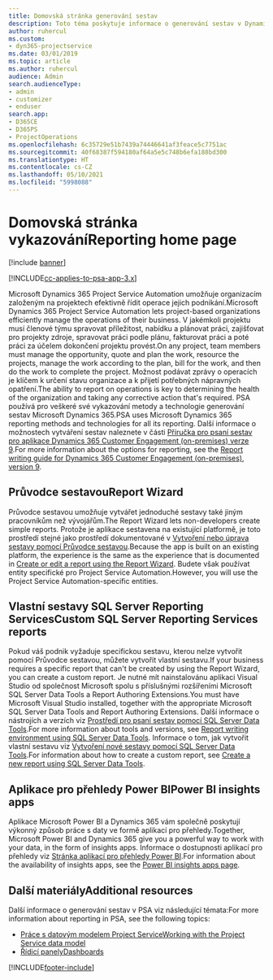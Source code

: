 ```yaml
---
title: Domovská stránka generování sestav
description: Toto téma poskytuje informace o generování sestav v Dynamics 365 Project Service Automation.
author: ruhercul
ms.custom:
- dyn365-projectservice
ms.date: 03/01/2019
ms.topic: article
ms.author: ruhercul
audience: Admin
search.audienceType:
- admin
- customizer
- enduser
search.app:
- D365CE
- D365PS
- ProjectOperations
ms.openlocfilehash: 6c35729e51b7439a74446641af3feace5c7751ac
ms.sourcegitcommit: 40f68387f594180af64a5e5c748b6efa188bd300
ms.translationtype: HT
ms.contentlocale: cs-CZ
ms.lasthandoff: 05/10/2021
ms.locfileid: "5998088"
---
```

# <a name="reporting-home-page"></a><span data-ttu-id="671e5-103">Domovská stránka vykazování</span><span class="sxs-lookup"><span data-stu-id="671e5-103">Reporting home page</span></span>

[!include [banner](../includes/psa-now-project-operations.md)]

[!INCLUDE[cc-applies-to-psa-app-3.x](../includes/cc-applies-to-psa-app-3x.md)]

<span data-ttu-id="671e5-104">Microsoft Dynamics 365 Project Service Automation umožňuje organizacím založeným na projektech efektivně řídit operace jejich podnikání.</span><span class="sxs-lookup"><span data-stu-id="671e5-104">Microsoft Dynamics 365 Project Service Automation lets project-based organizations efficiently manage the operations of their business.</span></span> <span data-ttu-id="671e5-105">V jakémkoli projektu musí členové týmu spravovat příležitost, nabídku a plánovat práci, zajišťovat pro projekty zdroje, spravovat práci podle plánu, fakturovat práci a poté práci za účelem dokončení projektu provést.</span><span class="sxs-lookup"><span data-stu-id="671e5-105">On any project, team members must manage the opportunity, quote and plan the work, resource the projects, manage the work according to the plan, bill for the work, and then do the work to complete the project.</span></span> <span data-ttu-id="671e5-106">Možnost podávat zprávy o operacích je klíčem k určení stavu organizace a k přijetí potřebných nápravných opatření.</span><span class="sxs-lookup"><span data-stu-id="671e5-106">The ability to report on operations is key to determining the health of the organization and taking any corrective action that's required.</span></span> <span data-ttu-id="671e5-107">PSA používá pro veškeré své vykazování metody a technologie generování sestav Microsoft Dynamics 365.</span><span class="sxs-lookup"><span data-stu-id="671e5-107">PSA uses Microsoft Dynamics 365 reporting methods and technologies for all its reporting.</span></span> <span data-ttu-id="671e5-108">Další informace o možnostech vytváření sestav naleznete v části [Příručka pro psaní sestav pro aplikace Dynamics 365 Customer Engagement (on-premises) verze 9](/dynamics365/customerengagement/on-premises/analytics/reporting-analytics-with-dynamics-365).</span><span class="sxs-lookup"><span data-stu-id="671e5-108">For more information about the options for reporting, see the [Report writing guide for Dynamics 365 Customer Engagement (on-premises), version 9](/dynamics365/customerengagement/on-premises/analytics/reporting-analytics-with-dynamics-365).</span></span>

## <a name="report-wizard"></a><span data-ttu-id="671e5-109">Průvodce sestavou</span><span class="sxs-lookup"><span data-stu-id="671e5-109">Report Wizard</span></span>

<span data-ttu-id="671e5-110">Průvodce sestavou umožňuje vytvářet jednoduché sestavy také jiným pracovníkům než vývojářům.</span><span class="sxs-lookup"><span data-stu-id="671e5-110">The Report Wizard lets non-developers create simple reports.</span></span> <span data-ttu-id="671e5-111">Protože je aplikace sestavena na existující platformě, je toto prostředí stejné jako prostředí dokumentované v [Vytvoření nebo úprava sestavy pomocí Průvodce sestavou](/dynamics365/customerengagement/on-premises/basics/create-edit-copy-report-wizard).</span><span class="sxs-lookup"><span data-stu-id="671e5-111">Because the app is built on an existing platform, the experience is the same as the experience that is documented in [Create or edit a report using the Report Wizard](/dynamics365/customerengagement/on-premises/basics/create-edit-copy-report-wizard).</span></span> <span data-ttu-id="671e5-112">Budete však používat entity specifické pro Project Service Automation.</span><span class="sxs-lookup"><span data-stu-id="671e5-112">However, you will use the Project Service Automation-specific entities.</span></span>

## <a name="custom-sql-server-reporting-services-reports"></a><span data-ttu-id="671e5-113">Vlastní sestavy SQL Server Reporting Services</span><span class="sxs-lookup"><span data-stu-id="671e5-113">Custom SQL Server Reporting Services reports</span></span>

<span data-ttu-id="671e5-114">Pokud váš podnik vyžaduje specifickou sestavu, kterou nelze vytvořit pomocí Průvodce sestavou, můžete vytvořit vlastní sestavu.</span><span class="sxs-lookup"><span data-stu-id="671e5-114">If your business requires a specific report that can't be created by using the Report Wizard, you can create a custom report.</span></span> <span data-ttu-id="671e5-115">Je nutné mít nainstalovánu aplikaci Visual Studio od společnost Microsoft spolu s příslušnými rozšířeními Microsoft SQL Server Data Tools a Report Authoring Extensions.</span><span class="sxs-lookup"><span data-stu-id="671e5-115">You must have Microsoft Visual Studio installed, together with the appropriate Microsoft SQL Server Data Tools and Report Authoring Extensions.</span></span> <span data-ttu-id="671e5-116">Další informace o nástrojích a verzích viz [Prostředí pro psaní sestav pomocí SQL Server Data Tools](/dynamics365/customerengagement/on-premises/analytics/report-writing-environment-using-sql-server-data-tools).</span><span class="sxs-lookup"><span data-stu-id="671e5-116">For more information about tools and versions, see [Report writing environment using SQL Server Data Tools](/dynamics365/customerengagement/on-premises/analytics/report-writing-environment-using-sql-server-data-tools).</span></span> <span data-ttu-id="671e5-117">Informace o tom, jak vytvořit vlastní sestavu viz [Vytvoření nové sestavy pomocí SQL Server Data Tools](/dynamics365/customerengagement/on-premises/analytics/create-a-new-report-using-sql-server-data-tools).</span><span class="sxs-lookup"><span data-stu-id="671e5-117">For information about how to create a custom report, see [Create a new report using SQL Server Data Tools](/dynamics365/customerengagement/on-premises/analytics/create-a-new-report-using-sql-server-data-tools).</span></span>

## <a name="power-bi-insights-apps"></a><span data-ttu-id="671e5-118">Aplikace pro přehledy Power BI</span><span class="sxs-lookup"><span data-stu-id="671e5-118">Power BI insights apps</span></span>

<span data-ttu-id="671e5-119">Aplikace Microsoft Power BI a Dynamics 365 vám společně poskytují výkonný způsob práce s daty ve formě aplikací pro přehledy.</span><span class="sxs-lookup"><span data-stu-id="671e5-119">Together, Microsoft Power BI and Dynamics 365 give you a powerful way to work with your data, in the form of insights apps.</span></span> <span data-ttu-id="671e5-120">Informace o dostupnosti aplikací pro přehledy viz [Stránka aplikací pro přehledy Power BI](https://powerbi.microsoft.com/power-bi-insights-apps/).</span><span class="sxs-lookup"><span data-stu-id="671e5-120">For information about the availability of insights apps, see the [Power BI insights apps page](https://powerbi.microsoft.com/power-bi-insights-apps/).</span></span>


## <a name="additional-resources"></a><span data-ttu-id="671e5-121">Další materiály</span><span class="sxs-lookup"><span data-stu-id="671e5-121">Additional resources</span></span>
<span data-ttu-id="671e5-122">Další informace o generování sestav v PSA viz následující témata:</span><span class="sxs-lookup"><span data-stu-id="671e5-122">For more information about reporting in PSA, see the following topics:</span></span>

- [<span data-ttu-id="671e5-123">Práce s datovým modelem Project Service</span><span class="sxs-lookup"><span data-stu-id="671e5-123">Working with the Project Service data model</span></span>](reports-working-project-service-data-model.md)
- [<span data-ttu-id="671e5-124">Řídicí panely</span><span class="sxs-lookup"><span data-stu-id="671e5-124">Dashboards</span></span>](reports-dashboards.md)



[!INCLUDE[footer-include](../includes/footer-banner.md)]